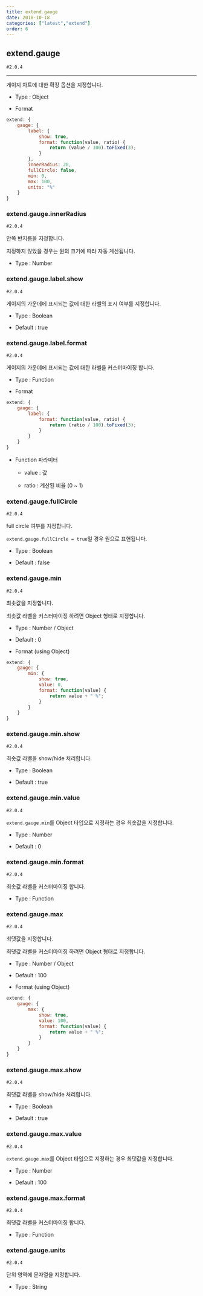 ```yaml
---
title: extend.gauge
date: 2018-10-18
categories: ["latest","extend"]
order: 6
---
```


## extend.gauge

`#2.0.4`

---

게이지 차트에 대한 확장 옵션을 지정합니다.

* Type : Object

* Format
```javascript
extend: {
	gauge: {
		label: {
			show: true,
			format: function(value, ratio) {
				return (value / 100).toFixed(3);
			}
		},
		innerRadius: 20,
		fullCircle: false,
		min: 0,
		max: 100,
		units: "%"
	}
}
```

### extend.gauge.innerRadius

`#2.0.4`

안쪽 반지름을 지정합니다.

지정하지 않았을 경우는 원의 크기에 따라 자동 계산됩니다.

* Type : Number



### extend.gauge.label.show

`#2.0.4`

게이지의 가운데에 표시되는 값에 대한 라벨의 표시 여부를 지정합니다.

* Type : Boolean

* Default : true


### extend.gauge.label.format

`#2.0.4`

게이지의 가운데에 표시되는 값에 대한 라벨을 커스터마이징 합니다.

* Type : Function

* Format
```javascript
extend: {
	gauge: {
		label: {
			format: function(value, ratio) {
				return (ratio / 100).toFixed(3);
			}
		}
	}
}
```

* Function 파라미터

	* value : 값

	* ratio : 계산된 비율 (0 ~ 1)

### extend.gauge.fullCircle

`#2.0.4`

full circle 여부를 지정합니다.

`extend.gauge.fullCircle = true`일 경우 원으로 표현됩니다.

* Type : Boolean

* Default : false


### extend.gauge.min

`#2.0.4`

최솟값을 지정합니다.

최솟값 라벨을 커스터마이징 하려면 Object 형태로 지정합니다.

* Type : Number / Object

* Default : 0

* Format (using Object)
```javascript
extend: {
	gauge: {
		min: {
			show: true,
			value: 0,
			format: function(value) {
				return value + " %";
			}
		}
	}
}
```

### extend.gauge.min.show

`#2.0.4`

최솟값 라벨을 show/hide 처리합니다.

* Type : Boolean

* Default : true


### extend.gauge.min.value

`#2.0.4`

`extend.gauge.min`를 Object 타입으로 지정하는 경우 최솟값을 지정합니다.

* Type : Number

* Default : 0


### extend.gauge.min.format

`#2.0.4`

최솟값 라벨을 커스터마이징 합니다.

* Type : Function


### extend.gauge.max

`#2.0.4`

최댓값을 지정합니다.

최댓값 라벨을 커스터마이징 하려면 Object 형태로 지정합니다.

* Type : Number / Object

* Default : 100

* Format (using Object)
```javascript
extend: {
	gauge: {
		max: {
			show: true,
			value: 100,
			format: function(value) {
				return value + " %";
			}
		}
	}
}
```

### extend.gauge.max.show

`#2.0.4`

최댓값 라벨을 show/hide 처리합니다.

* Type : Boolean

* Default : true


### extend.gauge.max.value

`#2.0.4`

`extend.gauge.max`를 Object 타입으로 지정하는 경우 최댓값을 지정합니다.

* Type : Number

* Default : 100


### extend.gauge.max.format

`#2.0.4`

최댓값 라벨을 커스터마이징 합니다.

* Type : Function

### extend.gauge.units

`#2.0.4`

단위 영역에 문자열을 지정합니다.

* Type : String
